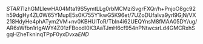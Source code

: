 $START$IzhGMLIewHA04Mta19S5ymtLLg0rbMCMziSvgrFXQr/h+PnjoO8gc92h59dgHy4ZL0W65YMupE5s0K755Y1kwG5K96et/7UZoDUfaIva9yrl9GjN/VX218HdyHe4phATym2VM+nv0KBHUlToR/Tbln4i62UEQYnsM8fMAA05DY/ug/AR6sWfbn1rIgAWY4Z01zFBoodl0K3AaTJmH6cf954nPNtwcsrLd4GMCRxhSgqHZheTkninqTPpF0yxDvxa$END$